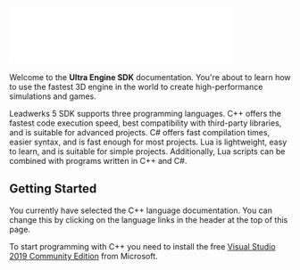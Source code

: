 <img src='https://github.com/Leadwerks/Documentation/raw/master/Images/appkit_logo.png' width='400px'/>

Welcome to the **Ultra Engine SDK** documentation. You're about to learn how to use the fastest 3D engine in the world to create high-performance simulations and games.

Leadwerks 5 SDK supports three programming languages. C++ offers the fastest code execution speed, best compatibility with third-party libraries, and is suitable for advanced projects. C# offers fast compilation times, easier syntax, and is fast enough for most projects. Lua is lightweight, easy to learn, and is suitable for simple projects. Additionally, Lua scripts can be combined with programs written in C++ and C#.

## Getting Started ##

You currently have selected the C++ language documentation. You can change this by clicking on the language links in the header at the top of this page.

To start programming with C++ you need to install the free [Visual Studio 2019 Community Edition](https://visualstudio.microsoft.com/vs/) from Microsoft.
